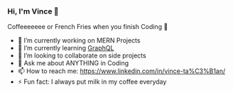 ### Hi, I'm Vince 👋



Coffeeeeeee or French Fries when you finish Coding 🍟

- 🔭 I’m currently working on MERN Projects
- 🌱 I’m currently learning [GraphQL]
- 👯 I’m looking to collaborate on side projects
- 💬 Ask me about ANYTHING in Coding
- 📫 How to reach me: https://www.linkedin.com/in/vince-ta%C3%B1an/
- ⚡ Fun fact: I always put milk in my coffee everyday

[GraphQL]: https://graphql.org/
